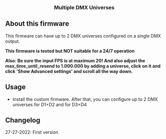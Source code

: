 <div align="center">

  <h3 align="center">Multiple DMX Universes</h3>
</div>

## About this firmware 
This firmware can have up to 2 DMX universes configured on a single DMX output.

**This firmware is tested but NOT suitable for a 24/7 operation**

**Also: Be sure the input FPS is at maximum 20! And also adjust the max_time_until_resend to 1.000.000 by adding a universe, click on it and click 'Show Advanced settings' and scroll all the way down.**

## Usage

* Install the custom firmware. After that, you can configure up to 2 DMX universes for D1+D2 and for D3+D4

## Changelog
27-27-2022: First version
